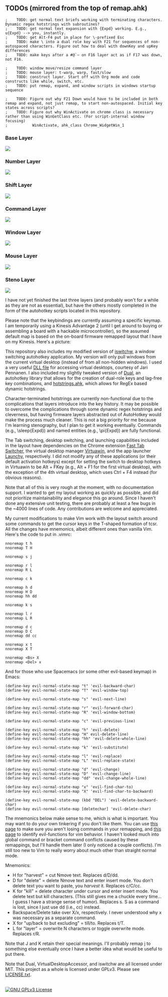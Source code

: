 ## TODOs (mirrored from the top of remap.ahk)

```
;    TODO: get normal text briefs working with terminating characters. Dynamic regex hotstrings with subroutines?
;    TODO: get normal text expansion with {Expd} working. E.g., u{Expd} --> you, instantly.
;    TODO: get Alt-F4 put in place for \-prefixed Esc
;    TODO: make \ into a dual role key with F21 for sequences of non-autospaced characters. Figure out how to deal with downKey and upKey differences 
;    TODO: make keys after a #@`~ on F16 layer act as if F17 was down, not F16.

;    TODO: window move/resize command layer
;    TODO: mouse layer: t-warp, warp, fast/slow
;    TODO: construct layer. Start off with Org mode and code constructs like while, switch, etc.
;    TODO: put remap, expand, and window scripts in windows startup sequence

;    TODO: Figure out why F21 Down would have to be included in both remap and expand, not just remap, to start non-autospaced. Initial key states across scripts?
;    TODO: Figure out why WinActivate on chrome class is necessary rather than using WinGetClass etc. (For script-internal window focusing)
;			WinActivate, ahk_class Chrome_WidgetWin_1
```

<h3>Base Layer</h3>
<img src = "https://steventammen.com/assets/images/keyboard-layouts/base.png">
<h3>Number Layer</h3>
<img src = "https://steventammen.com/assets/images/keyboard-layouts/num.png">
<h3>Shift Layer</h3>
<img src = "https://steventammen.com/assets/images/keyboard-layouts/shift.png">
<h3>Command Layer</h3>
<img src = "https://steventammen.com/assets/images/keyboard-layouts/command.png">
<h3>Window Layer</h3>
<img src = "https://steventammen.com/assets/images/keyboard-layouts/window.png">
<h3>Mouse Layer</h3>
<img src = "https://steventammen.com/assets/images/keyboard-layouts/mouse.png">
<h3>Steno Layer</h3>
<img src = "https://steventammen.com/assets/images/keyboard-layouts/steno.png">
<br/>

I have not yet finished the last three layers (and probably won't for a while as they are not as essential), but have the others mostly completed in the form of the autohotkey scripts located in this repository.

Please note that the keybindings are currently assuming a specific keymap. I am temporarily using a Kinesis Advantage 2 (until I get around to buying or assembling a board with a hackable microcontroller), so the assumed default map is based on the on-board firmware remapped layout that I have on my Kinesis. Here's a picture:

This repository also includes my modified version of [iswitchw](https://github.com/tvjg/iswitchw), a window switching autohotkey application. My version will only pull windows from the current virtual desktop (instead of from all non-hidden windows). I used a very useful [DLL file](https://github.com/Ciantic/VirtualDesktopAccessor) for accessing virtual desktops, courtesy of Jari Pennanen. I also included my slightly tweaked version of [Dual](https://github.com/lydell/dual), an autohotkey library that allows for the creation of dual-role keys and lag-free key combinations, and [hotstrings.ahk](https://autohotkey.com/board/topic/114764-regex-dynamic-hotstrings/), which allows for RegEx based dynamic hotstrings.

Character-terminated hotstrings are currently non-functional due to the complications that layers introduce into the key history. It may be possible to overcome the complications through some dynamic regex hotstrings and cleverness, but having firmware layers abstracted out of AutoHotkey would make the process much cleaner. This is not a big priority for me because I'm learning stenography, but I plan to get it working eventually. Commands (e.g., \sleep{Expd}) and named entities (e.g., \pi{Expd}) are fully functional.

The Tab switching, desktop switching, and launching capabilities included in the layout have dependencies on the Chrome extension [Fast Tab Switcher](https://chrome.google.com/webstore/detail/fast-tab-switcher/jkhfenkikopkkpboaipgllclaaehgpjf), the virtual desktop manager [Virtuawin](http://virtuawin.sourceforge.net/), and the app launcher [Launchy](http://www.launchy.net/), respectively. I did not modify any of these applications (or their default activation hotkeys) except for setting the switch to desktop hotkeys in Virtuawin to be Alt + FKey (e.g., Alt + F1 for the first virtual desktop), with the exception of the 4th virtual desktop, which uses Ctrl + F4 instead (for obvious reasons).

Note that all of this is very rough at the moment, with no documentation support. I wanted to get my layout working as quickly as possible, and did not prioritize maintainability and elegance this go around. Since I haven't done any extensive unit testing, there are probably at least a few bugs in the ~4000 lines of code. Any contributions are welcome and appreciated.

My current modifications to make Vim work with the layout switch around some commands to get the cursor keys in the T-shaped formation of tcsr. All the changes have mnemonics, albeit different ones than vanilla Vim. Here's the code to put in .vimrc:

```
nnoremap t h
nnoremap T H

nnoremap s j

nnoremap r l
nnoremap R L

nnoremap c k

nnoremap h d
nnoremap H D
nnoremap hh dd

nnoremap k s

nnoremap l r
nnoremap L R

nnoremap d c
nnoremap D C
nnoremap dd cc

nnoremap x t
nnoremap X T

nnoremap <Bs> X
nnoremap <Del> x
```

And for those who use Spacemacs (or some other evil-based keymap) in Emacs:

```
(define-key evil-normal-state-map "t" 'evil-backward-char)
(define-key evil-normal-state-map "T" 'evil-window-top)

(define-key evil-normal-state-map "s" 'evil-next-line)

(define-key evil-normal-state-map "r" 'evil-forward-char)
(define-key evil-normal-state-map "R" 'evil-window-bottom)

(define-key evil-normal-state-map "c" 'evil-previous-line)

(define-key evil-normal-state-map "h" 'evil-delete)
(define-key evil-normal-state-map "H" evil-delete-line)
(define-key evil-normal-state-map "hh" 'evil-delete-whole-line)

(define-key evil-normal-state-map "k" 'evil-substitute)

(define-key evil-normal-state-map "l" 'evil-replace)
(define-key evil-normal-state-map "L" 'evil-replace-state)

(define-key evil-normal-state-map "d" 'evil-change)
(define-key evil-normal-state-map "D" 'evil-change-line)
(define-key evil-normal-state-map "dd" 'evil-change-whole-line)

(define-key evil-normal-state-map "x" 'evil-find-char-to)
(define-key evil-normal-state-map "X" 'evil-find-char-to-backward)

(define-key evil-normal-state-map (kbd "DEL") 'evil-delete-backward-char)
(define-key evil-normal-state-map [deletechar] 'evil-delete-char)
```

The mnemonics below make sense to me, which is what is important. You may want to do your own tinkering if you don't like them. You can use [this page](https://vimhelp.appspot.com/index.txt.html) to make sure you aren't losing commands in your remapping, and [this page](https://github.com/emacsmirror/evil/blob/master/evil-maps.el) to identify evil-functions for vim behavior. I haven't looked much into global command or bracket command conflicts caused by these remappings, but I'll handle them later (I only noticed a couple conflicts). I'm still too new to Vim to really worry about much other than straight normal mode.

Mnemonics:

- H for "harvest" = cut Nmove text. Replaces d/D/dd.
- D for "delete" = delete Nmove text and enter insert mode. You don't delete text you want to paste, you *harvest* it. Replaces c/C/cc.
- K for "kill" = delete character under cursor and enter insert mode. You delete text but kill characters. (This still gives me a chuckle every time... I guess I have a strange sense of humor). Replaces s. S as a command is lost, since I just use dd (i.e., cc) instead.
- Backspace/Delete take over X/x, respectively. I never understood why x was necessary as a separate command.
- X for "up/back to but excluding" = till/to. Replaces t/T.
- L for "layer" = overwrite N characters or toggle overwrite mode. Replaces r/R.

Note that J and K retain their special meanings. I'll probably remap j to something else eventually once I have a better idea what would be useful to put there.

Note that Dual, VirtualDesktopAccessor, and iswitchw are all licensed under MIT. This project as a whole is licensed under GPLv3. Please see [LICENSE.txt](https://github.com/StevenTammen/hieam/blob/master/LICENSE).

<br/>
<a rel="license", href="http://www.gnu.org/licenses/gpl.html"><img src="http://www.gnu.org/graphics/gplv3-88x31.png", alt="GNU GPLv3 License")></a>
